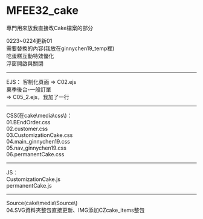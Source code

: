 # MFEE32_cake
專門用來放我直接改Cake檔案的部分

0223~0224更新01<br>
需要替換的內容(我放在ginnychen19_temp裡)<br>
吃蛋糕互動特效優化<br>
浮窗開啟與關閉<br>
<hr>
EJS：
客制化頁面 => C02.ejs<br>
菓季後台-一般訂單<br>
=> C05_2.ejs，我加了一行<title>菓季後台-一般訂單</title><br>
<hr>
CSS(在cake\media\css\)：<br>
01.BEndOrder.css<br>
02.customer.css<br>
03.CustomizationCake.css<br>
04.main_ginnychen19.css<br>
05.nav_ginnychen19.css<br>
06.permanentCake.css<br>
<hr>
JS：<br>
CustomizationCake.js<br>
permanentCake.js<br>
<hr>
Source(cake\media\Source\)<br>
04.SVG資料夾整包直接更新、IMG添加CZcake_items整包<br>

